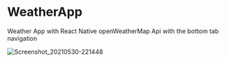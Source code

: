# WeatherApp
Weather App with React Native openWeatherMap Api
with the bottom tab navigation

![Screenshot_20210530-221448](https://user-images.githubusercontent.com/51409168/120924357-254ba880-c6f3-11eb-9dc8-bcb70ed1e0f1.png)


